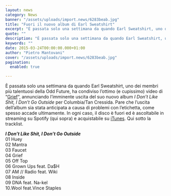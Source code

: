 ```yaml
---
layout: news
category: News
banner: "/assets/uploads/import.news/6283beab.jpg"
title: "Fuori il nuovo album di Earl Sweatshirt"
excerpt: "È passata solo una settimana da quando Earl Sweatshirt, uno dei membri più talentuosi della Odd Future, ha condiviso l’ottimo (e cupissimo) video di “Grief“, annunciando l’imminente uscita del suo nuovo album I Don’t Like Shit, I Don’t Go Outside per Columbia/Tan Cressida. Pare che l’uscita dell’album sia stata anticipata a causa di problemi con l’etichetta, [&hellip"
quote: ""
description: "È passata solo una settimana da quando Earl Sweatshirt, uno dei membri più talentuosi della Odd Future, ha condiviso l’ottimo (e cupissimo) video di “Grief“, annunciando l’imminente uscita del suo nuovo album I Don’t Like Shit, I Don’t Go Outside per Columbia/Tan Cressida. Pare che l’uscita dell’album sia stata anticipata a causa di problemi con l’etichetta, [&hellip"
keywords: ""
date: 2015-03-24T00:00:00.000+01:00
author: "Pietro Mantovani"
cover: "/assets/uploads/import.news/6283beab.jpg"
pagination:
  enabled: true

---
```


[](https://hotmc.com/wp-content/uploads/2015/03/6283beab.jpg)

È passata solo una settimana da quando Earl Sweatshirt, uno dei membri più talentuosi della Odd Future, ha condiviso l’ottimo (e cupissimo) video di “[Grief](https://www.youtube.com/watch?v=tZ5Mu2gs-M8)“, annunciando l’imminente uscita del suo nuovo album _I Don’t Like Shit, I Don’t Go Outside_ per Columbia/Tan Cressida. Pare che l’uscita dell’album sia stata anticipata a causa di problemi con l’etichetta, come spesso accade ultimamente. In ogni caso, il disco è fuori ed è ascoltabile in streaming su Spotify (qui sopra) e acquistabile su [iTunes](https://itunes.apple.com/us/album/id974796109). Qui sotto la tracklist.

**_I Don’t Like Shit, I Don’t Go Outside_**  
01 Huey  
02 Mantra  
03 Faucet  
04 Grief  
05 Off Top  
06 Grown Ups feat. Da$H  
07 AM // Radio feat. Wiki  
08 Inside  
09 DNA feat. Na-kel  
10.Wool feat.Vince Staples